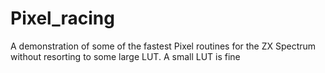 # Pixel_racing
A demonstration of some of the fastest Pixel routines for the ZX Spectrum without resorting to some large LUT.  A small LUT is fine
